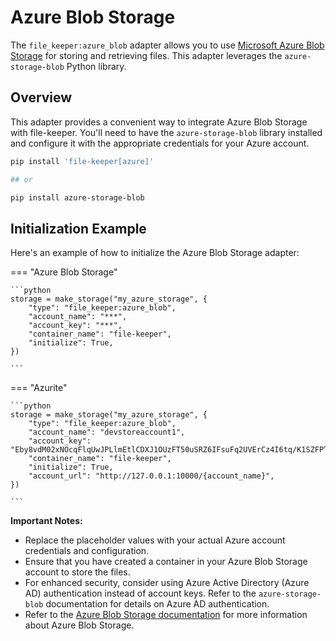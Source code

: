 # Azure Blob Storage

The `file_keeper:azure_blob` adapter allows you to use [Microsoft Azure Blob
Storage](https://azure.microsoft.com/en-us/products/storage/blobs) for storing
and retrieving files. This adapter leverages the `azure-storage-blob` Python
library.

## Overview

This adapter provides a convenient way to integrate Azure Blob Storage with
file-keeper. You'll need to have the `azure-storage-blob` library installed and
configure it with the appropriate credentials for your Azure account.

```sh
pip install 'file-keeper[azure]'

## or

pip install azure-storage-blob
```


## Initialization Example

Here's an example of how to initialize the Azure Blob Storage adapter:

=== "Azure Blob Storage"

    ```python
    storage = make_storage("my_azure_storage", {
        "type": "file_keeper:azure_blob",
        "account_name": "***",
        "account_key": "***",
        "container_name": "file-keeper",
        "initialize": True,
    })

    ```

=== "Azurite"

    ```python
    storage = make_storage("my_azure_storage", {
        "type": "file_keeper:azure_blob",
        "account_name": "devstoreaccount1",
        "account_key": "Eby8vdM02xNOcqFlqUwJPLlmEtlCDXJ1OUzFT50uSRZ6IFsuFq2UVErCz4I6tq/K1SZFPTOtr/KBHBeksoGMGw==",
        "container_name": "file-keeper",
        "initialize": True,
        "account_url": "http://127.0.0.1:10000/{account_name}",
    })

    ```


**Important Notes:**

*   Replace the placeholder values with your actual Azure account credentials
    and configuration.
*   Ensure that you have created a container in your Azure Blob Storage account
    to store the files.
*   For enhanced security, consider using Azure Active Directory (Azure AD)
    authentication instead of account keys.  Refer to the `azure-storage-blob`
    documentation for details on Azure AD authentication.
*   Refer to the [Azure Blob Storage
    documentation](https://learn.microsoft.com/en-us/azure/storage/blobs/index)
    for more information about Azure Blob Storage.
